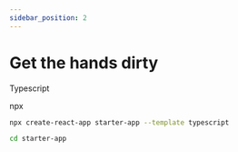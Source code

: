 ```yaml
---
sidebar_position: 2
---
```


# Get the hands dirty

Typescript

npx

```bash
npx create-react-app starter-app --template typescript
```

```bash
cd starter-app 
```

